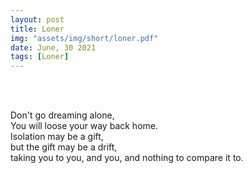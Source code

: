 ```yaml
---
layout: post
title: Loner
img: "assets/img/short/loner.pdf"
date: June, 30 2021
tags: [Loner]
---
```

  
<br><br>
<div align="left">

Don't go dreaming alone,<br>
You will loose your way back home.<br>
Isolation may be a gift,<br>
but the gift may be a drift,<br>
taking you to you, and you, and nothing to compare it to.<br>

  

</div>
<br><br>
<br><br>
<br><br>
<br><br>
<br><br>
<br><br> 
